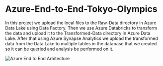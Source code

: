 # Azure-End-to-End-Tokyo-OIympics

In this project we upload the local files to the Raw-Data directory in Azure Data Lake using Data Factory. Then we use Azure Databricks to transform the data and upload it to the Transformed-Data directory in Azure Data Lake.
After that using Azure Synapse Analytics we upload the transformed data from the Data Lake to multiple tables in the database that we created so it can be queried and analysis be performed on it.

![Azure End to End Arhitecture](https://github.com/TocSebastian/Azure-End-to-End-Tokyo-OIympics/assets/91591126/d1b9ebfb-3cef-4ff6-b260-bb199226dc0f)
